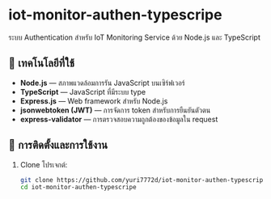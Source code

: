 # iot-monitor-authen-typescripe

ระบบ Authentication สำหรับ IoT Monitoring Service ด้วย Node.js และ TypeScript

## 🔧 เทคโนโลยีที่ใช้

- **Node.js** — สภาพแวดล้อมการรัน JavaScript บนเซิร์ฟเวอร์
- **TypeScript** — JavaScript ที่มีระบบ type
- **Express.js** — Web framework สำหรับ Node.js
- **jsonwebtoken (JWT)** — การจัดการ token สำหรับการยืนยันตัวตน
- **express-validator** — การตรวจสอบความถูกต้องของข้อมูลใน request

## 🚀 การติดตั้งและการใช้งาน

1. Clone โปรเจกต์:

   ```bash
   git clone https://github.com/yuri7772d/iot-monitor-authen-typescripe.git
   cd iot-monitor-authen-typescripe
